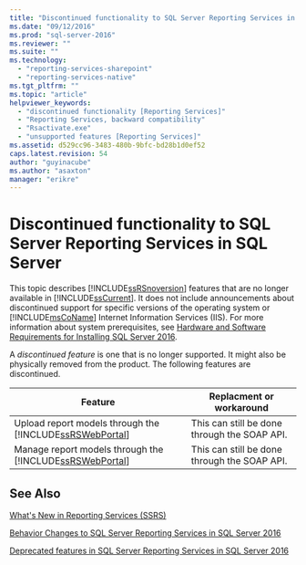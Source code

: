 ```yaml
---
title: "Discontinued functionality to SQL Server Reporting Services in SQL Server 2016 | Microsoft Docs"
ms.date: "09/12/2016"
ms.prod: "sql-server-2016"
ms.reviewer: ""
ms.suite: ""
ms.technology: 
  - "reporting-services-sharepoint"
  - "reporting-services-native"
ms.tgt_pltfrm: ""
ms.topic: "article"
helpviewer_keywords: 
  - "discontinued functionality [Reporting Services]"
  - "Reporting Services, backward compatibility"
  - "Rsactivate.exe"
  - "unsupported features [Reporting Services]"
ms.assetid: d529cc96-3483-480b-9bfc-bd28b1d0ef52
caps.latest.revision: 54
author: "guyinacube"
ms.author: "asaxton"
manager: "erikre"
---
```

# Discontinued functionality to SQL Server Reporting Services in SQL Server 
  This topic describes [!INCLUDE[ssRSnoversion](../includes/ssrsnoversion-md.md)] features that are no longer available in [!INCLUDE[ssCurrent](../includes/sscurrent-md.md)]. It does not include announcements about discontinued support for specific versions of the operating system or [!INCLUDE[msCoName](../includes/msconame-md.md)] Internet Information Services (IIS). For more information about system prerequisites, see [Hardware and Software Requirements for Installing SQL Server 2016](../sql-server/install/hardware-and-software-requirements-for-installing-sql-server.md).  
  
A *discontinued feature* is one that is no longer supported. It might also be physically removed from the product. The following features are discontinued.  
  
|Feature|Replacment or workaround|
|-|-|
|Upload report models through the [!INCLUDE[ssRSWebPortal](../includes/ssrswebportal.md)]|This can still be done through the SOAP API.|  
|Manage report models through the [!INCLUDE[ssRSWebPortal](../includes/ssrswebportal.md)]|This can still be done through the SOAP API.|  
  
## See Also  
 [What's New in Reporting Services &#40;SSRS&#41;](../reporting-services/what-s-new-in-sql-server-reporting-services-ssrs.md)
 
 [Behavior Changes to SQL Server Reporting Services  in SQL Server 2016](../reporting-services/behavior-changes-to-sql-server-reporting-services-in-sql-server-2016.md)
 
 [Deprecated features in SQL Server Reporting Services in SQL Server 2016](../reporting-services/deprecated-features-in-sql-server-reporting-services-ssrs.md)  
  
  
